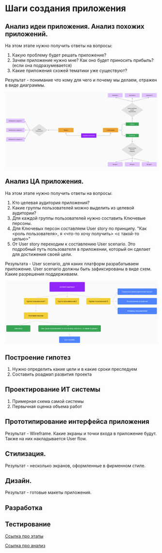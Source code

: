 # Шаги создания приложения

## Анализ идеи приложения. Анализ похожих приложений.

На этом этапе нужно получить ответы на вопросы:

1. Какую проблему будет решать приложение?
2. Зачем приложение нужно мне? Как оно будет приносить прибыль? (если она подразумевается)
3. Какие приложения схожей тематики уже существуют?

Результат - понимание что кому для чего и почему мы делаем, отражен в виде диаграммы.

![analysis-diagram-result](./analysis-diagram.png)

## Анализ ЦА приложения.

На этом этапе нужно получить ответы на вопросы:

1. Кто целевая аудитория приложения?
2. Какие группы пользователей можно выделить из целевой аудитории?
3. Для каждой группы пользователей нужно составить Ключевые персоны.
4. Для Ключевых персон составляем User story по принципу. "Как <роль пользователя>, я <что-то хочу получить> <с такой-то целью>"
5. От User story переходим к составлению User scenario. Это подробный путь пользователя в приложении, который он сделает для достижения своей цели.

Результата - User scenario, для каких платформ разрабатываем приложение. User scenario должны быть зафиксированы в виде схем. Какие разрешения поддерживаем.

![target-audience-analysis-result](./target-audience-analysis.png)

## Построение гипотез

1. Нужно определить какие цели и в какие сроки преследуем
2. Составить роадмап развития проекта

## Проектирование ИТ системы

1. Примерная схема самой системы
2. Первычная оценка объема работ

## Прототипирование интерфейса приложения

Результат - Wireframe. Какие экраны и точки входа в приложение будут. Также на них накладывается User flow.

## Стилизация.

Результат - несколько экранов, оформленные в фирменном стиле.

## Дизайн.

Результат - готовые макеты приложения.

## Разработка

## Тестирование

[Ссылка про этапы](https://vc.ru/design/58502-etapy-razrabotki-polzovatelskogo-interfeysa-kak-sdelat-tak-chtoby-ui-ne-lishil-vas-pribyli)

[Ссылка про анализ](https://livetyping.com/ru/blog/predproectnaya-analytica-cho-eto-u-zachem-vam-eto-nugno)
